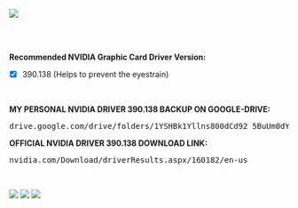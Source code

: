 ![](https://i.imgur.com/mFxi2Sv.png)

<br />
<br />

**Recommended NVIDIA Graphic Card Driver Version:** 

- [x] 390.138 (Helps to prevent the eyestrain)


<br>

**MY PERSONAL NVIDIA DRIVER 390.138 BACKUP ON GOOGLE-DRIVE:**

<pre>
drive.google.com/drive/folders/1YSHBk1Yllns800dCd92_5BuUm0dYynF_?usp=sharing
</pre>

**OFFICIAL NVIDIA DRIVER 390.138 DOWNLOAD LINK:**

<pre>
nvidia.com/Download/driverResults.aspx/160182/en-us
</pre>

<br>

![](https://i.imgur.com/bAT6U1U.png)
![](https://i.imgur.com/uybSU72.png)
![](https://i.imgur.com/YjexDba.png)
